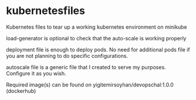 # kubernetesfiles
Kubernetes files to tear up a working kubernetes environment on minikube
  
load-generator is optional to check that the auto-scale is working properly

deployment file is enough to deploy pods. No need for additional pods file if you are not planning to do specific configurations.

autoscale file is a generic file that I created to serve my purposes. Configure it as you wish.

Required image(s) can be found on yigitemirsoyhan/devopschal:1.0.0 (dockerhub)
